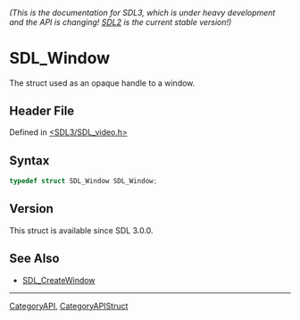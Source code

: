 ###### (This is the documentation for SDL3, which is under heavy development and the API is changing! [SDL2](https://wiki.libsdl.org/SDL2/) is the current stable version!)
# SDL_Window

The struct used as an opaque handle to a window.

## Header File

Defined in [<SDL3/SDL_video.h>](https://github.com/libsdl-org/SDL/blob/main/include/SDL3/SDL_video.h)

## Syntax

```c
typedef struct SDL_Window SDL_Window;
```

## Version

This struct is available since SDL 3.0.0.

## See Also

* [SDL_CreateWindow](SDL_CreateWindow)

----
[CategoryAPI](CategoryAPI), [CategoryAPIStruct](CategoryAPIStruct)

